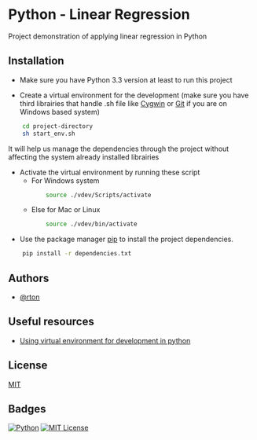 
# Python - Linear Regression 

Project demonstration of applying linear regression in Python

## Installation

- Make sure you have Python 3.3 version at least to run this project

- Create a virtual environment for the development (make sure you have third librairies that handle .sh file like [Cygwin](https://cygwin.com/) or [Git](https://git-scm.com/downloads) if you are on Windows based system)
```bash
    cd project-directory
    sh start_env.sh
```
It will help us manage the dependencies through the project without affecting the system already installed librairies
- Activate the virtual environment by running these script
    - For Windows system
        ```bash
            source ./vdev/Scripts/activate
        ```
    - Else for Mac or Linux
        ```bash
            source ./vdev/bin/activate
        ```
- Use the package manager [pip](https://pip.pypa.io/en/stable/) to install the project dependencies.

```bash
    pip install -r dependencies.txt
```
## Authors

- [@rton](https://www.github.com/rton)


## Useful resources

 - [Using virtual environment for development in python](https://virtualenv.pypa.io/en/latest/user_guide.html)


## License

[MIT](https://choosealicense.com/licenses/mit/)


## Badges

[![Python](https://img.shields.io/badge/language-python-blue)](https://python.org)
[![MIT License](https://img.shields.io/badge/License-MIT-green.svg)](https://choosealicense.com/licenses/mit/)
<!-- [![GPLv3 License](https://img.shields.io/badge/License-GPL%20v3-yellow.svg)](https://opensource.org/licenses/)
[![AGPL License](https://img.shields.io/badge/license-AGPL-blue.svg)](http://www.gnu.org/licenses/agpl-3.0) -->

